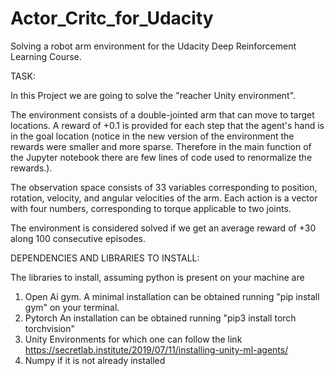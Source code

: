 # Actor_Critc_for_Udacity
Solving a robot arm environment for the Udacity Deep Reinforcement Learning Course.

TASK:

In this Project we are going to solve the "reacher Unity environment".

The environment consists of a double-jointed arm that can move to target locations. A reward of +0.1 is
provided for each step that the agent's hand is in the goal location (notice in the new version of the environment the rewards 
were smaller and more sparse. Therefore in the main function of the Jupyter notebook there are few lines of code used
to renormalize the rewards.).

The observation space consists of 33 variables corresponding to position, rotation, velocity, and angular 
velocities of the arm. Each action is a vector with four numbers, corresponding to torque applicable to two 
joints.

The environment is considered solved if we get an average reward of +30 along 100 consecutive episodes.

DEPENDENCIES AND LIBRARIES TO INSTALL:

The libraries to install, assuming python is present on your machine are

1. Open Ai gym. 
A minimal installation can be obtained running "pip install gym" on your terminal.
2. Pytorch
An installation can be obtained running "pip3 install torch torchvision"
3. Unity Environments
for which one can follow the link https://secretlab.institute/2019/07/11/installing-unity-ml-agents/
4. Numpy if it is not already installed


